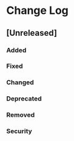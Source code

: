 
# Change Log

## [Unreleased]
### Added
### Fixed
### Changed
### Deprecated
### Removed
### Security

